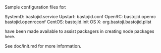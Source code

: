Sample configuration files for:

SystemD: bastojid.service
Upstart: bastojid.conf
OpenRC:  bastojid.openrc
         bastojid.openrcconf
CentOS:  bastojid.init
OS X:    org.bastoji.bastojid.plist

have been made available to assist packagers in creating node packages here.

See doc/init.md for more information.
